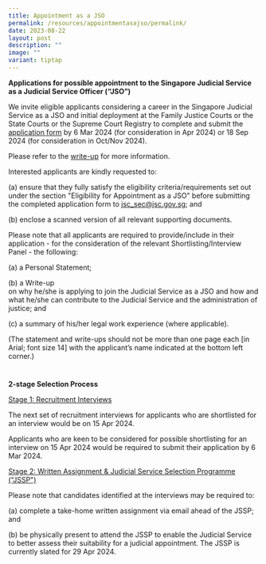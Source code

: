 ```yaml
---
title: Appointment as a JSO
permalink: /resources/appointmentasajso/permalink/
date: 2023-08-22
layout: post
description: ""
image: ""
variant: tiptap
---
```

<p><strong>Applications for possible appointment to the Singapore Judicial Service as a Judicial Service Officer (“JSO”)</strong></p><p>We invite eligible applicants considering a career in the Singapore Judicial Service as a JSO and initial deployment at the Family Justice Courts or the State Courts or the Supreme Court Registry to complete and submit the <a href="https://go.gov.sg/judicalserviceofficerapplicationform" rel="noopener noreferrer nofollow" target="_blank">application form</a> by 6 Mar 2024 (for consideration in Apr 2024) or 18 Sep 2024 (for consideration in Oct/Nov 2024).</p><p>Please refer to the <a href="https://go.gov.sg/writeup" rel="noopener noreferrer nofollow" target="_blank">write-up</a> for more information.</p><p>Interested applicants are kindly requested to:</p><p>(a) ensure that they fully satisfy the eligibility criteria/requirements set out under the section "Eligibility for Appointment as a JSO" before submitting the completed application form to <a href="mailto:jsc_sec@jsc.gov.sg" rel="noopener noreferrer nofollow" target="_blank">jsc_sec@jsc.gov.sg</a>; and</p><p>(b) enclose a scanned version of all relevant supporting documents.</p><p>Please note that all applicants are required to provide/include in their application - for the consideration of the relevant Shortlisting/Interview Panel - the following:</p><p>(a) a Personal Statement;</p><p>(b) a Write-up<br>on why he/she is applying to join the Judicial Service as a JSO and how and what he/she can contribute to the Judicial Service and the administration of justice; and</p><p>(c) a summary of his/her legal work experience (where applicable).</p><p>(The statement and write-ups should not be more than one page each [in Arial; font size 14] with the applicant’s name indicated at the bottom left corner.)</p><h1></h1><p><strong>2-stage Selection Process</strong></p><p><u>Stage 1: Recruitment Interviews</u></p><p>The next set of recruitment interviews for applicants who are shortlisted for an interview would be on 15 Apr 2024.</p><p>Applicants who are keen to be considered for possible shortlisting for an interview on 15 Apr 2024 would be required to submit their application by 6 Mar 2024.</p><p><u>Stage 2: Written Assignment &amp; Judicial Service Selection Programme (“JSSP")</u></p><p>Please note that candidates identified at the interviews may be required to:</p><p>(a) complete a take-home written assignment via email ahead of the JSSP; and</p><p>(b) be physically present to attend the JSSP to enable the Judicial Service to better assess their suitability for a judicial appointment. The JSSP is currently slated for 29 Apr 2024.</p>